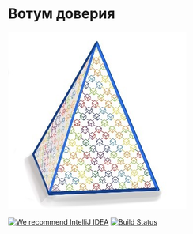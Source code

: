 # Вотум доверия
<img src="frontend/workspace/resources/images/voc_logo.jpg" width="360"></img>


[![We recommend IntelliJ IDEA](http://www.elegantobjects.org/intellij-idea.svg)](https://www.jetbrains.com/idea/)
[![Build Status](https://travis-ci.org/mrzo0m/vote_of_confidence.svg?branch=master)](https://travis-ci.org/mrzo0m/vote_of_confidence)